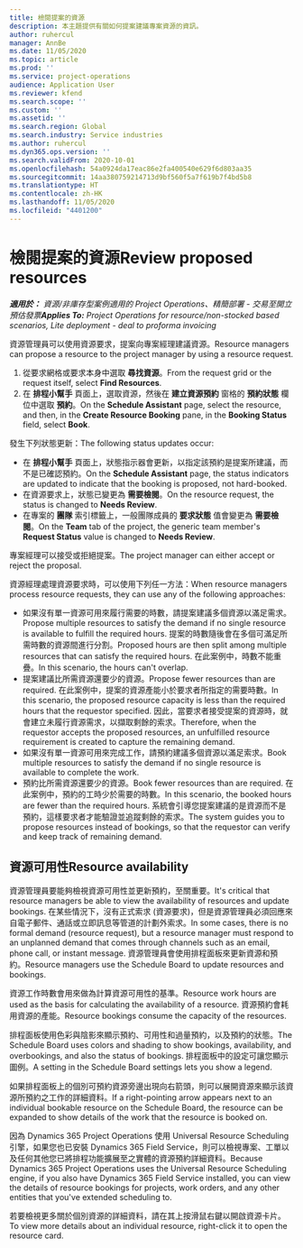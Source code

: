 ```yaml
---
title: 檢閱提案的資源
description: 本主題提供有關如何提案建議專案資源的資訊。
author: ruhercul
manager: AnnBe
ms.date: 11/05/2020
ms.topic: article
ms.prod: ''
ms.service: project-operations
audience: Application User
ms.reviewer: kfend
ms.search.scope: ''
ms.custom: ''
ms.assetid: ''
ms.search.region: Global
ms.search.industry: Service industries
ms.author: ruhercul
ms.dyn365.ops.version: ''
ms.search.validFrom: 2020-10-01
ms.openlocfilehash: 54a0924da17eac86e2fa400540e629f6d803aa35
ms.sourcegitcommit: 14aa380759214713d9bf560f5a7f619b7f4bd5b8
ms.translationtype: HT
ms.contentlocale: zh-HK
ms.lasthandoff: 11/05/2020
ms.locfileid: "4401200"
---
```

# <a name="review-proposed-resources"></a><span data-ttu-id="9e7c5-103">檢閱提案的資源</span><span class="sxs-lookup"><span data-stu-id="9e7c5-103">Review proposed resources</span></span>

<span data-ttu-id="9e7c5-104">_**適用於：** 資源/非庫存型案例適用的 Project Operations、精簡部署 - 交易至開立預估發票_</span><span class="sxs-lookup"><span data-stu-id="9e7c5-104">_**Applies To:** Project Operations for resource/non-stocked based scenarios, Lite deployment - deal to proforma invoicing_</span></span>

<span data-ttu-id="9e7c5-105">資源管理員可以使用資源要求，提案向專案經理建議資源。</span><span class="sxs-lookup"><span data-stu-id="9e7c5-105">Resource managers can propose a resource to the project manager by using a resource request.</span></span>

1. <span data-ttu-id="9e7c5-106">從要求網格或要求本身中選取 **尋找資源**。</span><span class="sxs-lookup"><span data-stu-id="9e7c5-106">From the request grid or the request itself, select **Find Resources**.</span></span>
2. <span data-ttu-id="9e7c5-107">在 **排程小幫手** 頁面上，選取資源，然後在 **建立資源預約** 窗格的 **預約狀態** 欄位中選取 **預約**。</span><span class="sxs-lookup"><span data-stu-id="9e7c5-107">On the **Schedule Assistant** page, select the resource, and then, in the **Create Resource Booking** pane, in the **Booking Status** field, select **Book**.</span></span>

<span data-ttu-id="9e7c5-108">發生下列狀態更新：</span><span class="sxs-lookup"><span data-stu-id="9e7c5-108">The following status updates occur:</span></span>

- <span data-ttu-id="9e7c5-109">在 **排程小幫手** 頁面上，狀態指示器會更新，以指定該預約是提案所建議，而不是已確認預約。</span><span class="sxs-lookup"><span data-stu-id="9e7c5-109">On the **Schedule Assistant** page, the status indicators are updated to indicate that the booking is proposed, not hard-booked.</span></span>
- <span data-ttu-id="9e7c5-110">在資源要求上，狀態已變更為 **需要檢閱**。</span><span class="sxs-lookup"><span data-stu-id="9e7c5-110">On the resource request, the status is changed to **Needs Review**.</span></span>
- <span data-ttu-id="9e7c5-111">在專案的 **團隊** 索引標籤上，一般團隊成員的 **要求狀態** 值會變更為 **需要檢閱**。</span><span class="sxs-lookup"><span data-stu-id="9e7c5-111">On the **Team** tab of the project, the generic team member's **Request Status** value is changed to **Needs Review**.</span></span>

<span data-ttu-id="9e7c5-112">專案經理可以接受或拒絕提案。</span><span class="sxs-lookup"><span data-stu-id="9e7c5-112">The project manager can either accept or reject the proposal.</span></span>

<span data-ttu-id="9e7c5-113">資源經理處理資源要求時，可以使用下列任一方法：</span><span class="sxs-lookup"><span data-stu-id="9e7c5-113">When resource managers process resource requests, they can use any of the following approaches:</span></span>

- <span data-ttu-id="9e7c5-114">如果沒有單一資源可用來履行需要的時數，請提案建議多個資源以滿足需求。</span><span class="sxs-lookup"><span data-stu-id="9e7c5-114">Propose multiple resources to satisfy the demand if no single resource is available to fulfill the required hours.</span></span> <span data-ttu-id="9e7c5-115">提案的時數隨後會在多個可滿足所需時數的資源間進行分割。</span><span class="sxs-lookup"><span data-stu-id="9e7c5-115">Proposed hours are then split among multiple resources that can satisfy the required hours.</span></span> <span data-ttu-id="9e7c5-116">在此案例中，時數不能重疊。</span><span class="sxs-lookup"><span data-stu-id="9e7c5-116">In this scenario, the hours can't overlap.</span></span>
- <span data-ttu-id="9e7c5-117">提案建議比所需資源還要少的資源。</span><span class="sxs-lookup"><span data-stu-id="9e7c5-117">Propose fewer resources than are required.</span></span> <span data-ttu-id="9e7c5-118">在此案例中，提案的資源產能小於要求者所指定的需要時數。</span><span class="sxs-lookup"><span data-stu-id="9e7c5-118">In this scenario, the proposed resource capacity is less than the required hours that the requestor specified.</span></span> <span data-ttu-id="9e7c5-119">因此，當要求者接受提案的資源時，就會建立未履行資源需求，以擷取剩餘的索求。</span><span class="sxs-lookup"><span data-stu-id="9e7c5-119">Therefore, when the requestor accepts the proposed resources, an unfulfilled resource requirement is created to capture the remaining demand.</span></span>
- <span data-ttu-id="9e7c5-120">如果沒有單一資源可用來完成工作，請預約建議多個資源以滿足索求。</span><span class="sxs-lookup"><span data-stu-id="9e7c5-120">Book multiple resources to satisfy the demand if no single resource is available to complete the work.</span></span>
- <span data-ttu-id="9e7c5-121">預約比所需資源還要少的資源。</span><span class="sxs-lookup"><span data-stu-id="9e7c5-121">Book fewer resources than are required.</span></span> <span data-ttu-id="9e7c5-122">在此案例中，預約的工時少於需要的時數。</span><span class="sxs-lookup"><span data-stu-id="9e7c5-122">In this scenario, the booked hours are fewer than the required hours.</span></span> <span data-ttu-id="9e7c5-123">系統會引導您提案建議的是資源而不是預約，這樣要求者才能驗證並追蹤剩餘的索求。</span><span class="sxs-lookup"><span data-stu-id="9e7c5-123">The system guides you to propose resources instead of bookings, so that the requestor can verify and keep track of remaining demand.</span></span>

## <a name="resource-availability"></a><span data-ttu-id="9e7c5-124">資源可用性</span><span class="sxs-lookup"><span data-stu-id="9e7c5-124">Resource availability</span></span>

<span data-ttu-id="9e7c5-125">資源管理員要能夠檢視資源可用性並更新預約，至關重要。</span><span class="sxs-lookup"><span data-stu-id="9e7c5-125">It's critical that resource managers be able to view the availability of resources and update bookings.</span></span> <span data-ttu-id="9e7c5-126">在某些情況下，沒有正式索求 (資源要求)，但是資源管理員必須回應來自電子郵件、通話或立即訊息等管道的計劃外索求。</span><span class="sxs-lookup"><span data-stu-id="9e7c5-126">In some cases, there is no formal demand (resource request), but a resource manager must respond to an unplanned demand that comes through channels such as an email, phone call, or instant message.</span></span> <span data-ttu-id="9e7c5-127">資源管理員會使用排程面板來更新資源和預約。</span><span class="sxs-lookup"><span data-stu-id="9e7c5-127">Resource managers use the Schedule Board to update resources and bookings.</span></span>

<span data-ttu-id="9e7c5-128">資源工作時數會用來做為計算資源可用性的基準。</span><span class="sxs-lookup"><span data-stu-id="9e7c5-128">Resource work hours are used as the basis for calculating the availability of a resource.</span></span> <span data-ttu-id="9e7c5-129">資源預約會耗用資源的產能。</span><span class="sxs-lookup"><span data-stu-id="9e7c5-129">Resource bookings consume the capacity of the resources.</span></span>

<span data-ttu-id="9e7c5-130">排程面板使用色彩與陰影來顯示預約、可用性和過量預約，以及預約的狀態。</span><span class="sxs-lookup"><span data-stu-id="9e7c5-130">The Schedule Board uses colors and shading to show bookings, availability, and overbookings, and also the status of bookings.</span></span> <span data-ttu-id="9e7c5-131">排程面板中的設定可讓您顯示圖例。</span><span class="sxs-lookup"><span data-stu-id="9e7c5-131">A setting in the Schedule Board settings lets you show a legend.</span></span>

<span data-ttu-id="9e7c5-132">如果排程面板上的個別可預約資源旁邊出現向右箭頭，則可以展開資源來顯示該資源所預約之工作的詳細資料。</span><span class="sxs-lookup"><span data-stu-id="9e7c5-132">If a right-pointing arrow appears next to an individual bookable resource on the Schedule Board, the resource can be expanded to show details of the work that the resource is booked on.</span></span>

<span data-ttu-id="9e7c5-133">因為 Dynamics 365 Project Operations 使用 Universal Resource Scheduling 引擎，如果您也已安裝 Dynamics 365 Field Service，則可以檢視專案、工單以及任何其他您已將排程功能擴展至之實體的資源預約詳細資料。</span><span class="sxs-lookup"><span data-stu-id="9e7c5-133">Because Dynamics 365 Project Operations uses the Universal Resource Scheduling engine, if you also have Dynamics 365 Field Service installed, you can view the details of resource bookings for projects, work orders, and any other entities that you've extended scheduling to.</span></span>

<span data-ttu-id="9e7c5-134">若要檢視更多關於個別資源的詳細資料，請在其上按滑鼠右鍵以開啟資源卡片。</span><span class="sxs-lookup"><span data-stu-id="9e7c5-134">To view more details about an individual resource, right-click it to open the resource card.</span></span>

